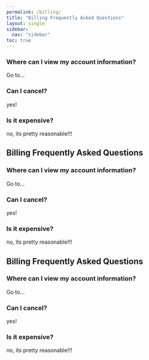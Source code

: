 ```yaml
---
permalink: /billing/
title: "Billing Frequently Asked Questions"
layout: single
sidebar:
  nav: "sidebar"
toc: true
---
```

### Where can I view my account information?

Go to...

### Can I cancel?

yes!

### Is it expensive?

no, its pretty reasonable!!!

## Billing Frequently Asked Questions

### Where can I view my account information?

Go to...

### Can I cancel?

yes!

### Is it expensive?

no, its pretty reasonable!!!

## Billing Frequently Asked Questions

### Where can I view my account information?

Go to...

### Can I cancel?

yes!

### Is it expensive?

no, its pretty reasonable!!!

